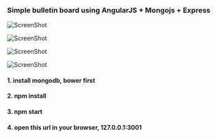### Simple bulletin board using AngularJS + Mongojs + Express

![ScreenShot](https://github.com/jeremyko/simple_angularjs_bulletin_board/blob/master/screenshot/a1.png)

![ScreenShot](https://github.com/jeremyko/simple_angularjs_bulletin_board/blob/master/screenshot/a2.png)

![ScreenShot](https://github.com/jeremyko/simple_angularjs_bulletin_board/blob/master/screenshot/a3.png)

![ScreenShot](https://github.com/jeremyko/simple_angularjs_bulletin_board/blob/master/screenshot/a4.png)


#### 1. install mongodb, bower first
#### 2. npm install
#### 3. npm start
#### 4. open this url in your browser,  127.0.0.1:3001 
